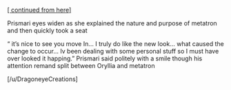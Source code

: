 
[[ continued from here]](https://www.reddit.com/r/GodhoodWB/comments/fv4ovs/endless_pantheon_turn_6/fmmk6l6/?utm_source=share&utm_medium=ios_app&utm_name=iossmf) 


Prismari eyes widen as she explained the nature and purpose of metatron and then quickly took a seat 

“ it’s nice to see you move In... I truly do like the new look... what caused the change to occur... Iv been dealing with some personal stuff so I must have over looked it happing.” Prismari said politely with a smile though his attention remand split between Oryllia and metatron 

[/u/DragoneyeCreations]